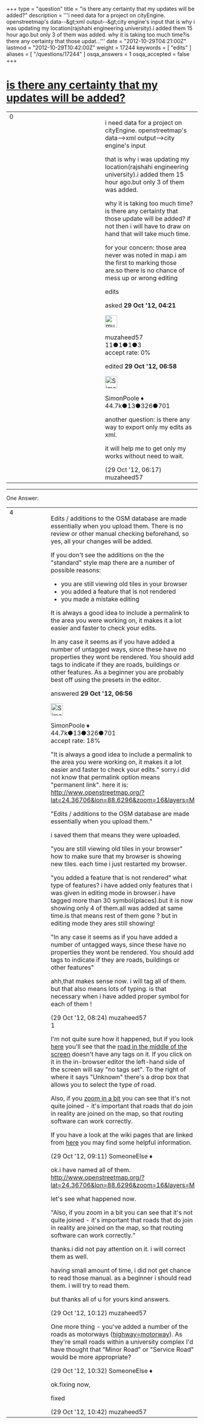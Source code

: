 +++
type = "question"
title = "is there any certainty that  my updates will be added?"
description = '''i need data for a project on cityEngine. openstreetmap&#x27;s data--&amp;gt;xml output--&amp;gt;city engine&#x27;s input that is why i was updating my location(rajshahi engineering university).i added them 15 hour ago.but only 3 of them was added. why it is taking too much time?is there any certainty that those updat...'''
date = "2012-10-29T04:21:00Z"
lastmod = "2012-10-29T10:42:00Z"
weight = 17244
keywords = [ "edits" ]
aliases = [ "/questions/17244" ]
osqa_answers = 1
osqa_accepted = false
+++

<div class="headNormal">

# [is there any certainty that my updates will be added?](/questions/17244/is-there-any-certainty-that-my-updates-will-be-added)

</div>

<div id="main-body">

<div id="askform">

<table id="question-table" style="width:100%;">
<colgroup>
<col style="width: 50%" />
<col style="width: 50%" />
</colgroup>
<tbody>
<tr>
<td style="width: 30px; vertical-align: top"><div class="vote-buttons">
<span id="post-17244-upvote" class="ajax-command post-vote up" rel="nofollow" title="I like this post (click again to cancel)"> </span>
<div id="post-17244-score" class="post-score" title="current number of votes">
0
</div>
<span id="post-17244-downvote" class="ajax-command post-vote down" rel="nofollow" title="I dont like this post (click again to cancel)"> </span> <span id="favorite-mark" class="ajax-command favorite-mark" rel="nofollow" title="mark/unmark this question as favorite (click again to cancel)"> </span>
<div id="favorite-count" class="favorite-count">
&#10;</div>
</div></td>
<td><div id="item-right">
<div class="question-body">
<p>i need data for a project on cityEngine. openstreetmap's data--&gt;xml output--&gt;city engine's input</p>
<p>that is why i was updating my location(rajshahi engineering university).i added them 15 hour ago.but only 3 of them was added.</p>
<p>why it is taking too much time?is there any certainty that those update will be added? if not then i will have to draw on hand that will take much time.</p>
<p>for your concern: those area never was noted in map.i am the first to marking those are.so there is no chance of mess up or wrong editing</p>
</div>
<div id="question-tags" class="tags-container tags">
<span class="post-tag tag-link-edits" rel="tag" title="see questions tagged &#39;edits&#39;">edits</span>
</div>
<div id="question-controls" class="post-controls">
&#10;</div>
<div class="post-update-info-container">
<div class="post-update-info post-update-info-user">
<p>asked <strong>29 Oct '12, 04:21</strong></p>
<img src="https://secure.gravatar.com/avatar/2932fa27483d2bd687c0667f11a5e51d?s=32&amp;d=identicon&amp;r=g" class="gravatar" width="32" height="32" alt="muzaheed57&#39;s gravatar image" />
<p><span>muzaheed57</span><br />
<span class="score" title="11 reputation points">11</span><span title="1 badges"><span class="badge1">●</span><span class="badgecount">1</span></span><span title="1 badges"><span class="silver">●</span><span class="badgecount">1</span></span><span title="3 badges"><span class="bronze">●</span><span class="badgecount">3</span></span><br />
<span class="accept_rate" title="Rate of the user&#39;s accepted answers">accept rate:</span> <span title="muzaheed57 has no accepted answers">0%</span></p>
</div>
<div class="post-update-info post-update-info-edited">
<p><span> edited <strong>29 Oct '12, 06:58</strong> </span></p>
<img src="https://secure.gravatar.com/avatar/ad2513d6f8e3d709d576ace900c12fa5?s=32&amp;d=identicon&amp;r=g" class="gravatar" width="32" height="32" alt="SimonPoole&#39;s gravatar image" />
<p><span>SimonPoole ♦</span><br />
<span class="score" title="44667 reputation points"><span>44.7k</span></span><span title="13 badges"><span class="badge1">●</span><span class="badgecount">13</span></span><span title="326 badges"><span class="silver">●</span><span class="badgecount">326</span></span><span title="701 badges"><span class="bronze">●</span><span class="badgecount">701</span></span></p>
</div>
</div>
<div id="comments-container-17244" class="comments-container">
<span id="17245"></span>
<div id="comment-17245" class="comment">
<div id="post-17245-score" class="comment-score">
&#10;</div>
<div class="comment-text">
<p>another question: is there any way to export only my edits as xml.</p>
<p>it will help me to get only my works without need to wait.</p>
</div>
<div id="comment-17245-info" class="comment-info">
<span class="comment-age">(29 Oct '12, 06:17)</span> <span class="comment-user userinfo">muzaheed57</span>
</div>
</div>
</div>
<div id="comment-tools-17244" class="comment-tools">
&#10;</div>
<div class="clear">
&#10;</div>
<div id="comment-17244-form-container" class="comment-form-container">
&#10;</div>
<div class="clear">
&#10;</div>
</div></td>
</tr>
</tbody>
</table>

------------------------------------------------------------------------

<div class="tabBar">

<span id="sort-top"></span>

<div class="headQuestions">

One Answer:

</div>

</div>

<span id="17247"></span>

<div id="answer-container-17247" class="answer">

<table style="width:100%;">
<colgroup>
<col style="width: 50%" />
<col style="width: 50%" />
</colgroup>
<tbody>
<tr>
<td style="width: 30px; vertical-align: top"><div class="vote-buttons">
<span id="post-17247-upvote" class="ajax-command post-vote up" rel="nofollow" title="I like this post (click again to cancel)"> </span>
<div id="post-17247-score" class="post-score" title="current number of votes">
4
</div>
<span id="post-17247-downvote" class="ajax-command post-vote down" rel="nofollow" title="I dont like this post (click again to cancel)"> </span>
</div></td>
<td><div class="item-right">
<div class="answer-body">
<p>Edits / additions to the OSM database are made essentially when you upload them. There is no review or other manual checking beforehand, so yes, all your changes will be added.</p>
<p>If you don't see the additions on the the "standard" style map there are a number of possible reasons:</p>
<ul>
<li>you are still viewing old tiles in your browser</li>
<li>you added a feature that is not rendered</li>
<li>you made a mistake editing</li>
</ul>
<p>It is always a good idea to include a permalink to the area you were working on, it makes it a lot easier and faster to check your edits.</p>
<p>In any case it seems as if you have added a number of untagged ways, since these have no properties they wont be rendered. You should add tags to indicate if they are roads, buildings or other features. As a beginner you are probably best off using the presets in the editor.</p>
</div>
<div class="answer-controls post-controls">
&#10;</div>
<div class="post-update-info-container">
<div class="post-update-info post-update-info-user">
<p>answered <strong>29 Oct '12, 06:56</strong></p>
<img src="https://secure.gravatar.com/avatar/ad2513d6f8e3d709d576ace900c12fa5?s=32&amp;d=identicon&amp;r=g" class="gravatar" width="32" height="32" alt="SimonPoole&#39;s gravatar image" />
<p><span>SimonPoole ♦</span><br />
<span class="score" title="44667 reputation points"><span>44.7k</span></span><span title="13 badges"><span class="badge1">●</span><span class="badgecount">13</span></span><span title="326 badges"><span class="silver">●</span><span class="badgecount">326</span></span><span title="701 badges"><span class="bronze">●</span><span class="badgecount">701</span></span><br />
<span class="accept_rate" title="Rate of the user&#39;s accepted answers">accept rate:</span> <span title="SimonPoole has 209 accepted answers">18%</span></p>
</div>
</div>
<div id="comments-container-17247" class="comments-container">
<span id="17249"></span>
<div id="comment-17249" class="comment">
<div id="post-17249-score" class="comment-score">
&#10;</div>
<div class="comment-text">
<p>"It is always a good idea to include a permalink to the area you were working on, it makes it a lot easier and faster to check your edits." sorry.i did not know that permalink option means "permanent link". here it is: <a href="http://www.openstreetmap.org/?lat=24.36706&amp;lon=88.6296&amp;zoom=16&amp;layers=M">http://www.openstreetmap.org/?lat=24.36706&amp;lon=88.6296&amp;zoom=16&amp;layers=M</a></p>
<p>"Edits / additions to the OSM database are made essentially when you upload them."</p>
<p>i saved them that means they were uploaded.</p>
<p>"you are still viewing old tiles in your browser" how to make sure that my browser is showing new tiles. each time i just restarted my browser.</p>
<p>"you added a feature that is not rendered" what type of features? i have added only features that i was given in editing mode in browser.i have tagged more than 30 symbol(places).but it is now showing only 4 of them.all was added at same time.is that means rest of them gone ? but in editing mode they ares still showing!</p>
<p>"In any case it seems as if you have added a number of untagged ways, since these have no properties they wont be rendered. You should add tags to indicate if they are roads, buildings or other features"</p>
<p>ahh,that makes sense now. i will tag all of them. but that also means lots of typing. is that necessary when i have added proper symbol for each of them !</p>
</div>
<div id="comment-17249-info" class="comment-info">
<span class="comment-age">(29 Oct '12, 08:24)</span> <span class="comment-user userinfo">muzaheed57</span>
</div>
</div>
<span id="17250"></span>
<div id="comment-17250" class="comment">
<div id="post-17250-score" class="comment-score">
1
</div>
<div class="comment-text">
<p>I'm not quite sure how it happened, but if you look <a href="http://www.openstreetmap.org/edit?editor=potlatch2&amp;lat=24.366708&amp;lon=88.628634&amp;zoom=18">here</a> you'll see that the <a href="http://www.openstreetmap.org/browse/way/188166264">road in the middle of the screen</a> doesn't have any tags on it. If you click on it in the in-browser editor the left-hand side of the screen will say "no tags set". To the right of where it says "Unknown" there's a drop box that allows you to select the type of road.</p>
<p>Also, if you <a href="http://www.openstreetmap.org/edit?editor=potlatch2&amp;lat=24.365687&amp;lon=88.628395&amp;zoom=20">zoom in a bit</a> you can see that it's not quite joined - it's important that roads that do join in reality are joined on the map, so that routing software can work correctly.</p>
<p>If you have a look at the wiki pages that are linked from <a href="http://wiki.openstreetmap.org/wiki/Beginners%27_guide">here</a> you may find some helpful information.</p>
</div>
<div id="comment-17250-info" class="comment-info">
<span class="comment-age">(29 Oct '12, 09:11)</span> <span class="comment-user userinfo">SomeoneElse ♦</span>
</div>
</div>
<span id="17252"></span>
<div id="comment-17252" class="comment">
<div id="post-17252-score" class="comment-score">
&#10;</div>
<div class="comment-text">
<p>ok.i have named all of them. <a href="http://www.openstreetmap.org/?lat=24.36706&amp;lon=88.6296&amp;zoom=16&amp;layers=M">http://www.openstreetmap.org/?lat=24.36706&amp;lon=88.6296&amp;zoom=16&amp;layers=M</a></p>
<p>let's see what happened now.</p>
<p>"Also, if you zoom in a bit you can see that it's not quite joined - it's important that roads that do join in reality are joined on the map, so that routing software can work correctly."</p>
<p>thanks.i did not pay attention on it. i will correct them as well.</p>
<p>having small amount of time, i did not get chance to read those manual. as a beginner i should read them. i will try to read them.</p>
<p>but thanks all of u for yours kind answers.</p>
</div>
<div id="comment-17252-info" class="comment-info">
<span class="comment-age">(29 Oct '12, 10:12)</span> <span class="comment-user userinfo">muzaheed57</span>
</div>
</div>
<span id="17254"></span>
<div id="comment-17254" class="comment">
<div id="post-17254-score" class="comment-score">
&#10;</div>
<div class="comment-text">
<p>One more thing - you've added a number of the roads as motorways (<a href="http://wiki.openstreetmap.org/wiki/Tag:highway%3Dmotorway">highway=motorway</a>). As they're small roads within a university complex I'd have thought that "Minor Road" or "Service Road" would be more appropriate?</p>
</div>
<div id="comment-17254-info" class="comment-info">
<span class="comment-age">(29 Oct '12, 10:32)</span> <span class="comment-user userinfo">SomeoneElse ♦</span>
</div>
</div>
<span id="17256"></span>
<div id="comment-17256" class="comment">
<div id="post-17256-score" class="comment-score">
&#10;</div>
<div class="comment-text">
<p>ok.fixing now,</p>
<p>fixed</p>
</div>
<div id="comment-17256-info" class="comment-info">
<span class="comment-age">(29 Oct '12, 10:42)</span> <span class="comment-user userinfo">muzaheed57</span>
</div>
</div>
</div>
<div id="comment-tools-17247" class="comment-tools">
&#10;</div>
<div class="clear">
&#10;</div>
<div id="comment-17247-form-container" class="comment-form-container">
&#10;</div>
<div class="clear">
&#10;</div>
</div></td>
</tr>
</tbody>
</table>

</div>

<div class="paginator-container-left">

</div>

</div>

</div>

